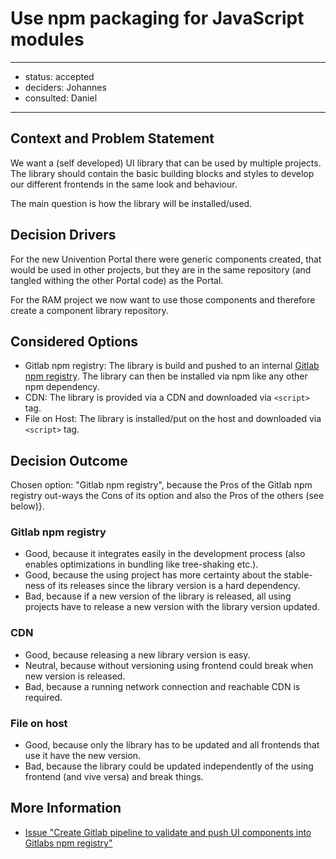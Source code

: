 
# Use npm packaging for JavaScript modules

---

- status: accepted
- deciders: Johannes
- consulted: Daniel

---

## Context and Problem Statement

We want a (self developed) UI library that can be used by multiple projects.
The library should contain the basic building blocks and styles to develop our different frontends in the same look
and behaviour.

The main question is how the library will be installed/used.


## Decision Drivers

For the new Univention Portal there were generic components created, that would be used in other projects, but they
are in the same repository (and tangled withing the other Portal code) as the Portal.

For the RAM project we now want to use those components and therefore create a component library repository.


## Considered Options

- Gitlab npm registry: The library is build and pushed to an internal [Gitlab npm registry](https://docs.gitlab.com/ee/user/packages/npm_registry/).
  The library can then be installed via npm like any other npm dependency.
- CDN: The library is provided via a CDN and downloaded via `<script>` tag.
- File on Host: The library is installed/put on the host and downloaded via `<script>` tag.

## Decision Outcome

Chosen option: "Gitlab npm registry", because
the Pros of the Gitlab npm registry out-ways the Cons of its option and also the Pros of the others (see below)}.

### Gitlab npm registry

- Good, because it integrates easily in the development process (also enables optimizations in bundling like tree-shaking etc.).
- Good, because the using project has more certainty about the stable-ness of its releases since the library version is a hard dependency.
- Bad, because if a new version of the library is released, all using projects have to release a new version with the
  library version updated.

### CDN

- Good, because releasing a new library version is easy.
- Neutral, because without versioning using frontend could break when new version is released.
- Bad, because a running network connection and reachable CDN is required.

### File on host

- Good, because only the library has to be updated and all frontends that use it have the new version.
- Bad, because the library could be updated independently of the using frontend (and vive versa) and break things.

## More Information

- [Issue "Create Gitlab pipeline to validate and push UI components into Gitlabs npm registry"](https://git.knut.univention.de/univention/internal/research-library/-/issues/6)
